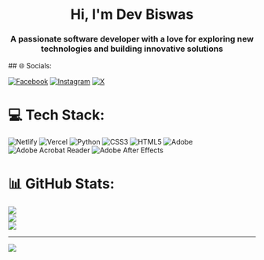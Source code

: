 <h1 align="center">Hi, I'm Dev Biswas</h1>
<h3 align="center">A passionate software developer with a love for exploring new technologies and building innovative solutions</h3>
## 🌐 Socials:

[![Facebook](https://img.shields.io/badge/Facebook-%231877F2.svg?logo=Facebook&logoColor=white)](https://facebook.com/https://www.facebook.com/devbiswas01) [![Instagram](https://img.shields.io/badge/Instagram-%23E4405F.svg?logo=Instagram&logoColor=white)](https://instagram.com/https://www.instagram.com/dev__biswas/) [![X](https://img.shields.io/badge/X-black.svg?logo=X&logoColor=white)](https://x.com/https://x.com/DevBiswass) 

# 💻 Tech Stack:
![Netlify](https://img.shields.io/badge/netlify-%23000000.svg?style=for-the-badge&logo=netlify&logoColor=#00C7B7) ![Vercel](https://img.shields.io/badge/vercel-%23000000.svg?style=for-the-badge&logo=vercel&logoColor=white) ![Python](https://img.shields.io/badge/python-3670A0?style=for-the-badge&logo=python&logoColor=ffdd54) ![CSS3](https://img.shields.io/badge/css3-%231572B6.svg?style=for-the-badge&logo=css3&logoColor=white) ![HTML5](https://img.shields.io/badge/html5-%23E34F26.svg?style=for-the-badge&logo=html5&logoColor=white) ![Adobe](https://img.shields.io/badge/adobe-%23FF0000.svg?style=for-the-badge&logo=adobe&logoColor=white) ![Adobe Acrobat Reader](https://img.shields.io/badge/Adobe%20Acrobat%20Reader-EC1C24.svg?style=for-the-badge&logo=Adobe%20Acrobat%20Reader&logoColor=white) ![Adobe After Effects](https://img.shields.io/badge/Adobe%20After%20Effects-9999FF.svg?style=for-the-badge&logo=Adobe%20After%20Effects&logoColor=white)
# 📊 GitHub Stats:
![](https://github-readme-stats.vercel.app/api?username=devbiswas10&theme=dark&hide_border=false&include_all_commits=false&count_private=false)<br/>
![](https://github-readme-streak-stats.herokuapp.com/?user=devbiswas10&theme=dark&hide_border=false)<br/>
![](https://github-readme-stats.vercel.app/api/top-langs/?username=devbiswas10&theme=dark&hide_border=false&include_all_commits=false&count_private=false&layout=compact)

---
[![](https://visitcount.itsvg.in/api?id=devbiswas10&icon=1&color=1)](https://visitcount.itsvg.in)

<!-- Proudly created with GPRM ( https://gprm.itsvg.in ) -->
